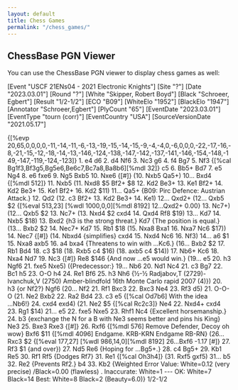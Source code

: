 ```yaml
---
layout: default
title: Chess Games
permalink: "/chess_games/"
---
```


## ChessBase PGN Viewer

You can use the ChessBase PGN viewer to display chess games as well:

<link rel="stylesheet" type="text/css" href="https://pgn.chessbase.com/CBReplay.css"/>
<script src="https://pgn.chessbase.com/jquery-3.0.0.min.js"></script>
<script src="https://pgn.chessbase.com/cbreplay.js" type="text/javascript"></script>

<div class="cbreplay" data-url="https://raw.githubusercontent.com/Egbert-Azure/egbert-azure.Github.io/master/Skipper-Schroeer-USCF21ENs04.pgn"></div>

<div class="cbreplay">
[Event "USCF  21ENs04 - 2021 Electronic Knights"]
[Site "?"]
[Date "2023.03.01"]
[Round "?"]
[White "Skipper, Robert Boyd"]
[Black "Schroeer, Egbert"]
[Result "1/2-1/2"]
[ECO "B09"]
[WhiteElo "1952"]
[BlackElo "1947"]
[Annotator "Schroeer,Egbert"]
[PlyCount "65"]
[EventDate "2023.03.01"]
[EventType "tourn (corr)"]
[EventCountry "USA"]
[SourceVersionDate "2021.05.17"]

{[%evp 20,65,0,0,0,0,-11,-14,-11,-6,-13,-19,-15,-14,-15,-9,-4,-4,0,-6,0,0,0,-22,-17,-16,-8,-21,-15,-12,-18,-14,-13,-146,-124,-138,-147,-142,-137,-141,-146,-154,-148,-149,-147,-119,-124,-123]} 1. e4 d6 2. d4 Nf6 3. Nc3 g6 4. f4 Bg7 5. Nf3 {[%cal Bg1f3,Bf3g5,Bg5e6,Be6c7,Bc7a8,Ba8b6][%mdl 32]} c5 6. Bb5+ Bd7 7. e5 Ng4 8. e6 fxe6 9. Ng5 Bxb5 10. Nxe6 {[#]} (10. Nxb5 Qa5+) 10... Bxd4 {[%mdl 512]} 11. Nxb5 (11. Nxd8 $5 Bf2+ $8 12. Kd2 Be3+ 13. Ke1 Bf2+ 14. Kd2 Be3+ 15. Ke1 Bf2+ 16. Kd2 $11) 11... Qa5+ {B09: Pirc Defence: Austrian Attack.} 12. Qd2 (12. c3 Bf2+ 13. Kd2 Be3+ 14. Ke1) 12... Qxd2+ (12... Qxb5 $2 {[%eval 513,23] [%wdl 1000,0,0][%mdl 8192] 12...Qxd2+ 0.00} 13. Nc7+) (12... Qxb5 $2 13. Nc7+ (13. Nxd4 $2 cxd4 14. Qxd4 Rf8 $19) 13... Kd7 14. Nxb5 $18) 13. Bxd2 {h3 is the strong threat.} Kd7 {The position is equal.} (13... Bxb2 $2 14. Nec7+ Kd7 15. Rb1 $18 (15. Nxa8 Bxa1 16. Nxa7 Nc6 $17)) 14. Nec7 {[#]} (14. Nbxd4 {simplifies} cxd4 15. Nxd4 Nc6 16. Nf3) 14... a6 $1 15. Nxa8 axb5 16. a4 bxa4 {Threatens to win with ...Kc6.} (16... Bxb2 $2 17. Rb1 Bd4 18. c3 $18 (18. Rxb5 c4 $16) (18. axb5 c4 $14)) 17. Nb6+ Kc6 18. Nxa4 Nd7 19. Nc3 {[#]} Re8 $146 {And now ...e5 would win.} (19... e5 20. h3 Ngf6 21. fxe5 Nxe5) ({Predecessor:} 19... Nb6 20. Nd1 Nc4 21. c3 Bg7 22. Bc1 h5 23. O-O h4 24. Re1 Bf6 25. h3 Nh6 {½-½ Radjabov,T (2729)-Ivanchuk,V (2750) Amber-blindfold 16th Monte Carlo rapid 2007 (4)}) 20. h3 {or Nf2?} Ngf6 (20... Nf2 21. Rf1 Bxc3 22. Bxc3 Ne4 23. Rf3 d5) 21. O-O-O (21. Ne2 Bxb2 22. Ra2 Bd4 23. c3 e5 {[%cal Od7b6] With the idea ...Nb6!} 24. cxd4 exd4) (21. Ne2 $5 {[%cal Rc2c3]} Ne4 22. Nxd4+ cxd4 23. Rg1 $14) 21... e5 22. fxe5 Nxe5 23. Rhf1 Nc4 {Excellent horsemanship.} 24. b3 {exchange the N for a B with Ne3 seems better and pins his King} Ne3 25. Bxe3 Rxe3 {[#]} 26. Rxf6 {[%mdl 576] Remove Defender, Decoy oh wow} Bxf6 $11 {[%mdl 4096] Endgame. KRB-KRN Endgame RB-RN} (26... Rxc3 $2 {[%eval 177,27] [%wdl 986,14,0][%mdl 8192] 26...Bxf6 -1.17 [#]} 27. Rf3 $1 {and over}) 27. Nd5 Re6 {Hoping for ...Bg5+.} 28. c4 Bg5+ 29. Kb1 Re5 30. Rf1 Rf5 {Dodges Rf7} 31. Re1 {[%cal Oh3h4]} (31. Rxf5 gxf5) 31... b5 32. Re2 {Prevents Rf2.} b4 33. Kb2 {Weighted Error Value: White=0.12 (very precise) /Black=0.00 (flawless) .  Inaccurate:     	White=1     	---        OK:         	White=7     	Black=14     Best:        	White=8     	Black=2     (Beauty=6.0)} 1/2-1/2

</div>
